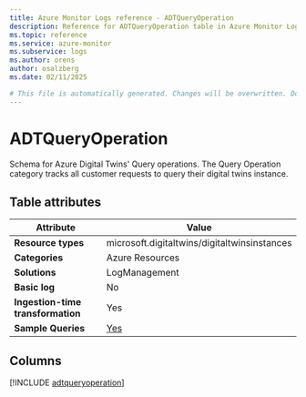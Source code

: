 ```yaml
---
title: Azure Monitor Logs reference - ADTQueryOperation
description: Reference for ADTQueryOperation table in Azure Monitor Logs.
ms.topic: reference
ms.service: azure-monitor
ms.subservice: logs
ms.author: orens
author: osalzberg
ms.date: 02/11/2025

# This file is automatically generated. Changes will be overwritten. Do not change this file directly.
---
```


# ADTQueryOperation

Schema for Azure Digital Twins' Query operations. The Query Operation category tracks all customer requests to query their digital twins instance.


## Table attributes

|Attribute|Value|
|---|---|
|**Resource types**|microsoft.digitaltwins/digitaltwinsinstances|
|**Categories**|Azure Resources|
|**Solutions**| LogManagement|
|**Basic log**|No|
|**Ingestion-time transformation**|Yes|
|**Sample Queries**|[Yes](/azure/azure-monitor/reference/queries/adtqueryoperation)|



## Columns
  
[!INCLUDE [adtqueryoperation](~/reusable-content/ce-skilling/azure/includes/azure-monitor/reference/tables/adtqueryoperation-include.md)]

